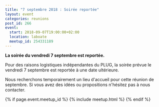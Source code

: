 ```yaml
---
title: "7 septembre 2018 : Soirée reportée"
layout: event
categories: reunions
post_id: 266
event:
  start: 2018-09-07T19:00:00+02:00
  location: laboate
  meetup_id: 254331189
---
```


**La soirée du vendredi 7 septembre est reportée.**

Pour des raisons logistiques indépendantes du PLUG, la soirée prévue le vendredi 7 septembre est reportée à une date ultérieure.

Nous recherchons temporairement un lieu d'accueil pour cette réunion de septembre. Si vous avez des idées ou propositions n'hésitez pas à nous contacter.

{% if page.event.meetup_id %}
  {% include meetup.html %}
{% endif %}
